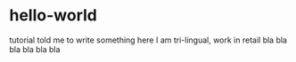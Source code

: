 # hello-world
tutorial told me to write something here
I am tri-lingual, work in retail bla bla bla bla bla bla
